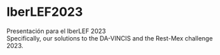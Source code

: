 # IberLEF2023  

Presentación para el IberLEF 2023  
Specifically, our solutions to the DA-VINCIS and the Rest-Mex challenge 2023. 
